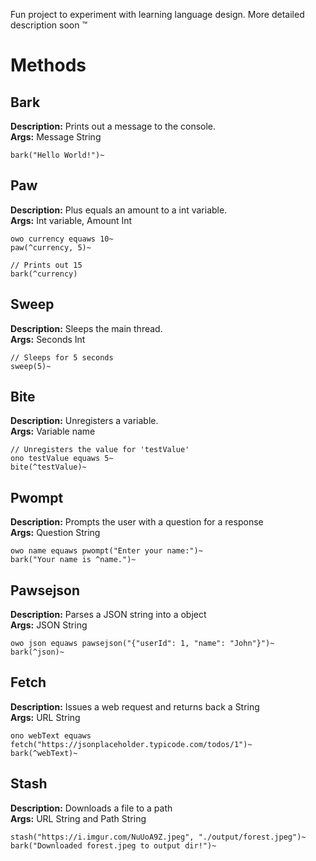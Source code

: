 Fun project to experiment with learning language design.
More detailed description soon :tm:

# Methods
## Bark
**Description:** Prints out a message to the console. <br>
**Args:** Message String
```
bark("Hello World!")~
```

## Paw
**Description:** Plus equals an amount to a int variable. <br>
**Args:** Int variable, Amount Int
```
owo currency equaws 10~
paw(^currency, 5)~

// Prints out 15
bark(^currency)
```

## Sweep
**Description:** Sleeps the main thread. <br>
**Args:** Seconds Int
```
// Sleeps for 5 seconds
sweep(5)~
```

## Bite
**Description:** Unregisters a variable. <br>
**Args:** Variable name
```
// Unregisters the value for 'testValue'
ono testValue equaws 5~
bite(^testValue)~
```

## Pwompt
**Description:** Prompts the user with a question for a response <br>
**Args:** Question String
```
owo name equaws pwompt("Enter your name:")~
bark("Your name is ^name.")~
```

## Pawsejson
**Description:** Parses a JSON string into a object <br>
**Args:** JSON String
```
owo json equaws pawsejson("{"userId": 1, "name": "John"}")~
bark(^json)~
```

## Fetch
**Description:** Issues a web request and returns back a String <br>
**Args:** URL String
```
ono webText equaws fetch("https://jsonplaceholder.typicode.com/todos/1")~
bark(^webText)~
```

## Stash
**Description:** Downloads a file to a path <br>
**Args:** URL String and Path String
```
stash("https://i.imgur.com/NuUoA9Z.jpeg", "./output/forest.jpeg")~
bark("Downloaded forest.jpeg to output dir!")~
```